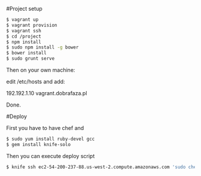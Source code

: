#Project setup

```sh
$ vagrant up
$ vagrant provision
$ vagrant ssh
$ cd /project
$ npm install
$ sudo npm install -g bower
$ bower install
$ sudo grunt serve
```

Then on your own machine:

edit /etc/hosts and add:

192.192.1.10 vagrant.dobrafaza.pl

Done.

#Deploy

First you have to have chef and

```sh
$ sudo yum install ruby-devel gcc
$ gem install knife-solo
```

Then you can execute deploy script

```sh
$ knife ssh ec2-54-200-237-88.us-west-2.compute.amazonaws.com 'sudo chef-client' -m -x ubuntu -i /home/glasek/.ssh/amazon.pem
```